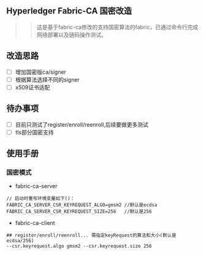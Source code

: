## Hyperledger Fabric-CA 国密改造
>> 这是基于fabric-ca修改的支持国密算法的fabric，已通过命令行完成网络部署以及链码操作测试。

## 改造思路
- [ ] 增加国密版ca/signer
- [ ] 根据算法选择不同的signer
- [ ] x509证书适配

## 待办事项
- [ ] 目前只测试了register/enroll/reenroll,后续要做更多测试
- [ ] tls部分国密支持

## 使用手册

### 国密模式
- fabric-ca-server
```
// 启动时重写环境变量如下()：
FABRIC_CA_SERVER_CSR_KEYREQUEST_ALGO=gmsm2 //默认是ecdsa
FABRIC_CA_SERVER_CSR_KEYREQUEST_SIZE=256   //默认是256
```
- fabric-ca-client
```
## register/enroll/reenroll... 需指定keyRequest的算法和大小(默认是ecdsa/256)
--csr.keyrequest.algo gmsm2 --csr.keyrequest.size 256
```
